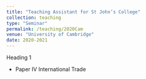 ```yaml
---
title: "Teaching Assistant for St John’s College"
collection: teaching
type: "Seminar"
permalink: /teaching/2020Cam
venue: "University of Cambridge"
date: 2020-2021
---
```


Heading 1 
- Paper IV International Trade
